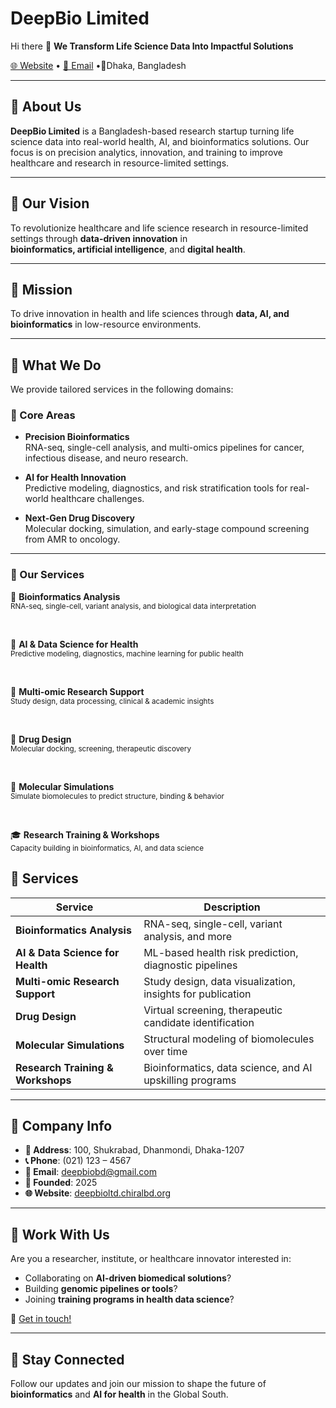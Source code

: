 # DeepBio Limited

Hi there 👋
**We Transform Life Science Data Into Impactful Solutions**

[🌐 Website](https://deepbioltd.chiralbd.org) • [📧 Email](mailto:deepbiobd@gmail.com) •📍Dhaka, Bangladesh

---

## 🧬 About Us

**DeepBio Limited** is a Bangladesh-based research startup turning life science data into real-world health, AI, and bioinformatics solutions. Our focus is on precision analytics, innovation, and training to improve healthcare and research in resource-limited settings.

---

## 🚀 Our Vision

To revolutionize healthcare and life science research in resource-limited settings through **data-driven innovation** in  
**bioinformatics, artificial intelligence**, and **digital health**.

---

## 🎯 Mission

To drive innovation in health and life sciences through **data, AI, and bioinformatics** in low-resource environments.

---

## 🧪 What We Do

We provide tailored services in the following domains:

### 🔬 Core Areas
- **Precision Bioinformatics**  
  RNA-seq, single-cell analysis, and multi-omics pipelines for cancer, infectious disease, and neuro research.

- **AI for Health Innovation**  
  Predictive modeling, diagnostics, and risk stratification tools for real-world healthcare challenges.

- **Next-Gen Drug Discovery**  
  Molecular docking, simulation, and early-stage compound screening from AMR to oncology.

---

### 🧰 Our Services

<p align="center">

🔬 <strong>Bioinformatics Analysis</strong><br>
<sub>RNA-seq, single-cell, variant analysis, and biological data interpretation</sub>

&nbsp;&nbsp;&nbsp;&nbsp;&nbsp;&nbsp;&nbsp;

🤖 <strong>AI & Data Science for Health</strong><br>
<sub>Predictive modeling, diagnostics, machine learning for public health</sub>

&nbsp;&nbsp;&nbsp;&nbsp;&nbsp;&nbsp;&nbsp;

🧬 <strong>Multi-omic Research Support</strong><br>
<sub>Study design, data processing, clinical & academic insights</sub>

&nbsp;&nbsp;&nbsp;&nbsp;&nbsp;&nbsp;&nbsp;

💊 <strong>Drug Design</strong><br>
<sub>Molecular docking, screening, therapeutic discovery</sub>

&nbsp;&nbsp;&nbsp;&nbsp;&nbsp;&nbsp;&nbsp;

🧪 <strong>Molecular Simulations</strong><br>
<sub>Simulate biomolecules to predict structure, binding & behavior</sub>

&nbsp;&nbsp;&nbsp;&nbsp;&nbsp;&nbsp;&nbsp;

🎓 <strong>Research Training & Workshops</strong><br>
<sub>Capacity building in bioinformatics, AI, and data science</sub>

</p>




## 🧰 Services

| Service | Description |
|--------|-------------|
| **Bioinformatics Analysis** | RNA-seq, single-cell, variant analysis, and more |
| **AI & Data Science for Health** | ML-based health risk prediction, diagnostic pipelines |
| **Multi-omic Research Support** | Study design, data visualization, insights for publication |
| **Drug Design** | Virtual screening, therapeutic candidate identification |
| **Molecular Simulations** | Structural modeling of biomolecules over time |
| **Research Training & Workshops** | Bioinformatics, data science, and AI upskilling programs |

---

## 🏢 Company Info

- **📍 Address**: 100, Shukrabad, Dhanmondi, Dhaka-1207  
- **📞 Phone**: (021) 123 – 4567  
- **📧 Email**: deepbiobd@gmail.com  
- **📅 Founded**: 2025  
- **🌐 Website**: [deepbioltd.chiralbd.org](https://deepbioltd.chiralbd.org)

---

## 💼 Work With Us

Are you a researcher, institute, or healthcare innovator interested in:
- Collaborating on **AI-driven biomedical solutions**?
- Building **genomic pipelines or tools**?
- Joining **training programs in health data science**?

📩 [Get in touch!](mailto:deepbiobd@gmail.com)

---

## 📣 Stay Connected

Follow our updates and join our mission to shape the future of **bioinformatics** and **AI for health** in the Global South.

